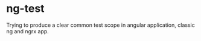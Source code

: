 # ng-test
Trying to produce a clear common test scope in angular application, classic ng and ngrx app.
